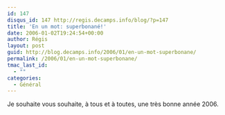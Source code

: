 ```yaml
---
id: 147
disqus_id: 147 http://regis.decamps.info/blog/?p=147
title: 'En un mot: superbonané!'
date: 2006-01-02T19:24:54+00:00
author: Régis
layout: post
guid: http://blog.decamps.info/2006/01/en-un-mot-superbonane/
permalink: /2006/01/en-un-mot-superbonane/
tmac_last_id:
  - ""
categories:
  - Général
---
```

Je souhaite vous souhaite, à tous et à toutes, une très bonne année 2006.
